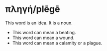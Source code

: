 # πληγή/plēgē
This word is an idea. It is a noun.

* This word can mean a beating.
* This word can mean a wound.
* This word can mean a calamity or a plague.
